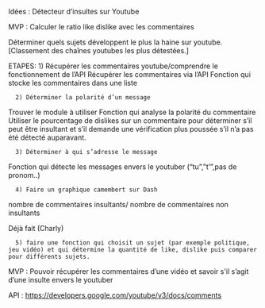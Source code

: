 Idées : Détecteur d’insultes sur Youtube

MVP : Calculer le ratio like dislike avec les commentaires


Déterminer quels sujets développent le plus la haine sur youtube.
[Classement des chaînes youtubes les plus détestées.]





ETAPES:
      1) Récupérer les commentaires youtube/comprendre le fonctionnement de l’API
Récupérer les commentaires via l’API
Fonction qui stocke les commentaires dans une liste

      2) Déterminer la polarité d’un message 
Trouver le module à utiliser
Fonction qui analyse la polarité du commentaire
Utiliser le pourcentage de dislikes sur un commentaire pour déterminer s’il peut être insultant et s’il demande une vérification plus poussée s’il n’a pas été détecté auparavant.

 
      3) Déterminer à qui s’adresse le message 

Fonction qui détecte les messages envers le youtuber (“tu”,”t’”,pas de pronom..)


      4) Faire un graphique camembert sur Dash
nombre de commentaires insultants/ nombre de commentaires non insultants

Déjà fait (Charly)

      5) faire une fonction qui choisit un sujet (par exemple politique, jeu vidéo) et qui détermine la quantité de like, dislike puis comparer pour différents sujets.



MVP : Pouvoir récupérer les commentaires d’une vidéo et savoir s'il s’agit d’une insulte envers le youtuber  

API : https://developers.google.com/youtube/v3/docs/comments
